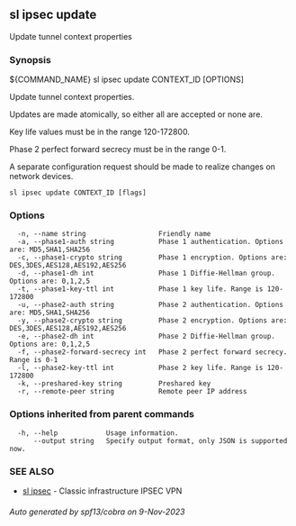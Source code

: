 ## sl ipsec update

Update tunnel context properties

### Synopsis

${COMMAND_NAME} sl ipsec update CONTEXT_ID [OPTIONS]

  Update tunnel context properties.

  Updates are made atomically, so either all are accepted or none are.

  Key life values must be in the range 120-172800.

  Phase 2 perfect forward secrecy must be in the range 0-1.

  A separate configuration request should be made to realize changes on
  network devices.

```
sl ipsec update CONTEXT_ID [flags]
```

### Options

```
  -n, --name string                  Friendly name
  -a, --phase1-auth string           Phase 1 authentication. Options are: MD5,SHA1,SHA256
  -c, --phase1-crypto string         Phase 1 encryption. Options are: DES,3DES,AES128,AES192,AES256
  -d, --phase1-dh int                Phase 1 Diffie-Hellman group. Options are: 0,1,2,5
  -t, --phase1-key-ttl int           Phase 1 key life. Range is 120-172800
  -u, --phase2-auth string           Phase 2 authentication. Options are: MD5,SHA1,SHA256
  -y, --phase2-crypto string         Phase 2 encryption. Options are: DES,3DES,AES128,AES192,AES256
  -e, --phase2-dh int                Phase 2 Diffie-Hellman group. Options are: 0,1,2,5
  -f, --phase2-forward-secrecy int   Phase 2 perfect forward secrecy. Range is 0-1
  -l, --phase2-key-ttl int           Phase 2 key life. Range is 120-172800
  -k, --preshared-key string         Preshared key
  -r, --remote-peer string           Remote peer IP address
```

### Options inherited from parent commands

```
  -h, --help            Usage information.
      --output string   Specify output format, only JSON is supported now.
```

### SEE ALSO

* [sl ipsec](sl_ipsec.md)	 - Classic infrastructure IPSEC VPN

###### Auto generated by spf13/cobra on 9-Nov-2023
